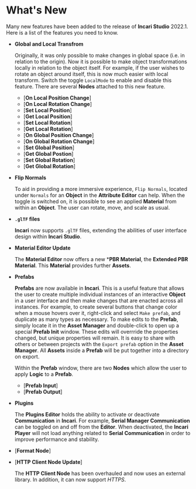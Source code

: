 # What's New

Many new features have been added to the release of **Incari Studio** 2022.1. Here is a list of the features you need to know.

* **Global and Local Transfrom** 

    Originally, it was only possible to make changes in global space (i.e. in relation to the origin). Now it is possible to make object transformations locally in relation to the object itself. For example, if the user wishes to rotate an object around itself, this is now much easier with local transform. Switch the toggle `LocalMode` to enable and disable this feature. There are several **Nodes** attached to this new feature. 

  * [**On Local Position Change**]
  * [**On Local Rotation Change**]
  * [**Set Local Position**]
  * [**Get Local Position**]
  * [**Set Local Rotation**]
  * [**Get Local Rotation**]
  * [**On Global Position Change**]
  * [**On Global Rotation Change**]
  * [**Set Global Position**]
  * [**Get Global Postion**]
  * [**Set Global Rotation**]
  * [**Get Global Rotation**]


* **Flip Normals** 

    To aid in providing a more immersive experience, `Flip Normals`, located under `Normals` for an **Object** in the **Attribute Editor** can help. When the toggle is switched on, it is possible to see an applied **Material** from within an **Object**. The user can rotate, move, and scale as usual. 


* **`.glTF` files**

     **Incari** now supports `.glTF` files, extending the abilities of user interface design within **Incari Studio**. 


* **Material Editor Update**
  
   The **Material Editor** now offers a new ***PBR Material**, the **Extended PBR Material**. This **Material** provides further **Assets**.


* **Prefabs**


    **Prefabs** are now available in **Incari**. This is a useful feature that allows the user to create multiple individual instances of an interactive **Object** in a user interface and then make changes that are enacted across all instances. For example, to create several buttons that change color when a mouse hovers over it, right-click and select `Make prefab`, and duplicate as many types as necessary. To make edits to the **Prefab**, simply locate it in the **Asset Manager** and double-click to open up a special **Prefab Init** window. These edits will overrride the properties changed, but unique properties will remain. It is easy to share with others or between projects with the `Export prefab` option in the **Asset Manager**. All **Assets** inside a **Prefab** will be put together into a directory on export. 

    Within the **Prefab** window, there are two **Nodes** which allow the user to apply **Logic** to a **Prefab**.
  * [**Prefab Input**]
  * [**Prefab Output**]



* **Plugins** 
  
    The **Plugins Editor** holds the ability to activate or deactivate **Communication** in **Incari**. For example, **Serial Manager Communication** can be toggled on and off from the **Editor**. When deactivated, the **Incari Player** will not load anything related to **Serial Communication** in order to improve performance and stability.  




* [**Format Node**] 

* [**HTTP Client Node Update**]

    The **HTTP Client Node** has been overhauled and now uses an external library. In addition, it can now support *HTTPS*. 

